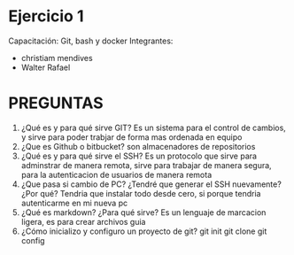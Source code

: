 # Ejercicio 1
Capacitación: Git, bash y docker
Integrantes:
- christiam mendives    
- Walter Rafael

# PREGUNTAS

1. ¿Qué es y para qué sirve GIT?
Es un sistema para el control de cambios, y sirve para poder trabjar de forma mas ordenada en equipo
2. ¿Que es Github o bitbucket?
son almacenadores de repositorios
3. ¿Qué es y para qué sirve el SSH?
Es un protocolo que sirve para adminstrar de manera remota, sirve para trabajar de manera segura, para la autenticacion de usuarios de manera remota
4. ¿Que pasa si cambio de PC? ¿Tendré que generar el SSH nuevamente?¿Por qué?
Tendria que instalar todo desde cero, si porque tendria autenticarme en mi nueva pc
5. ¿Qué es markdown? ¿Para qué sirve?
Es un lenguaje de marcacion ligera, es para crear archivos guia
6. ¿Cómo inicializo y configuro un proyecto de git?
git init
git clone 
git config 

